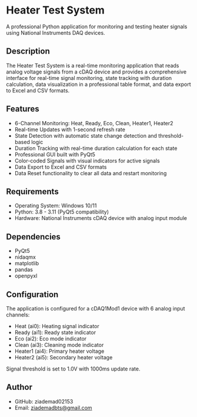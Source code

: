 # Heater Test System

A professional Python application for monitoring and testing heater signals using National Instruments DAQ devices.

## Description

The Heater Test System is a real-time monitoring application that reads analog voltage signals from a cDAQ device and provides a comprehensive interface for real-time signal monitoring, state tracking with duration calculation, data visualization in a professional table format, and data export to Excel and CSV formats.

## Features

- 6-Channel Monitoring: Heat, Ready, Eco, Clean, Heater1, Heater2
- Real-time Updates with 1-second refresh rate
- State Detection with automatic state change detection and threshold-based logic
- Duration Tracking with real-time duration calculation for each state
- Professional GUI built with PyQt5
- Color-coded Signals with visual indicators for active signals
- Data Export to Excel and CSV formats
- Data Reset functionality to clear all data and restart monitoring

## Requirements

- Operating System: Windows 10/11
- Python: 3.8 - 3.11 (PyQt5 compatibility)
- Hardware: National Instruments cDAQ device with analog input module

## Dependencies

- PyQt5
- nidaqmx
- matplotlib
- pandas
- openpyxl

## Configuration

The application is configured for a cDAQ1Mod1 device with 6 analog input channels:
- Heat (ai0): Heating signal indicator
- Ready (ai1): Ready state indicator
- Eco (ai2): Eco mode indicator
- Clean (ai3): Cleaning mode indicator
- Heater1 (ai4): Primary heater voltage
- Heater2 (ai5): Secondary heater voltage

Signal threshold is set to 1.0V with 1000ms update rate.

## Author

- GitHub: ziademad02153
- Email: ziademadbts@gmail.com